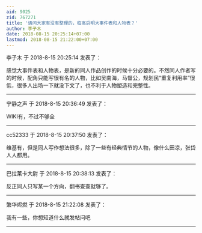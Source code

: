 ```yaml
---
aid: 9025
zid: 767271
title: '请问大家有没有整理的，临高启明大事件表和人物表？'
author: 李子木
date: 2018-08-15 20:25:14+07:00
lastmod: 2018-08-15 21:22:00+07:00
---
```


李子木 于 2018-8-15 20:25:14 发表了：

感觉大事件表和人物表，是新的同人作品创作的时候十分必要的。不然同人作者写的时候，配角只能写很有名的人物，比如吴南海，马督公，规划民“重复利用率”很低，很多人出场一下就没下文了，也不利于人物塑造和完整性。

---------

宁静之声 于 2018-8-15 20:36:49 发表了：

WIKI有，不过不够全

---------

cc52333 于 2018-8-15 20:37:50 发表了：

维基有，但是同人写作想法很多，除了一些有经典情节的人物，像什么田凉，张岱人人都用。

---------

巴拉莱卡大尉 于 2018-8-15 20:38:13 发表了：

反正同人只写某一个方向，翻书查查就够了。

---------

繁华烬燃 于 2018-8-15 21:22:08 发表了：

我有一些，你想知道什么就发帖问吧

---------

